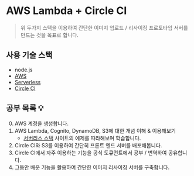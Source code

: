 # AWS Lambda + Circle CI
> 위 두가지 스택을 이용하여 간단한 이미지 업로드 / 리사이징 프로토타입 서버를 만드는 것을 목표로 합니다.

## 사용 기술 스택
- node.js
- [AWS](https://aws.amazon.com/ko/)
- [Serverless](https://serverless.com/?gclid=Cj0KCQjwzozsBRCNARIsAEM9kBPZJI685tdxiuakzBZnCztcthuOP6C8mtFB_6jalFNkdUbrZf0Y14YaAtvGEALw_wcB)
- [Circle CI](https://circleci.com)

## 공부 목록 :bulb:
0. AWS 계정을 생성합니다.
1. AWS Lambda, Cognito, DynamoDB, S3에 대한 개념 이해 & 이용해보기
    - [서버리스 스택](https://serverless-stack.com) 사이트의 예제를 따라해보며 학습합니다.
2. Circle CI와 S3를 이용하여 간단히 프론트 엔드 서버를 배포해봅니다.
3. Circle CI에서 자주 이용하는 기능을 공식 도큐먼트에서 공부 / 번역하여 공유합니다.
4. 그동안 배운 기능을 활용하여 간단한 이미지 리사이징 서버를 구축합니다.